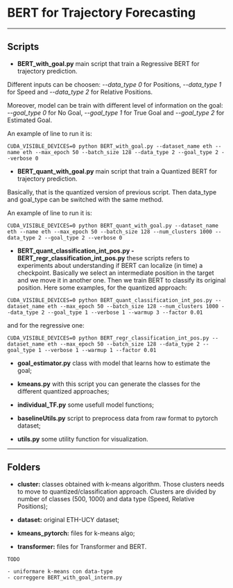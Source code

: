 # BERT for Trajectory Forecasting

---

## Scripts 


+ **BERT_with_goal.py** main script that train a Regressive BERT for trajectory prediction. 

Different inputs can be choosen: *--data_type 0* for Positions, *--data_type 1* for Speed and *--data_type 2* for Relative Positions.

Moreover, model can be train with different level of information on the goal: *--goal_type 0* for No Goal, *--goal_type 1* for True Goal and *--goal_type 2* for Estimated Goal.

An example of line to run it is:

```
CUDA_VISIBLE_DEVICES=0 python BERT_with_goal.py --dataset_name eth --name eth --max_epoch 50 --batch_size 128 --data_type 2 --goal_type 2 --verbose 0
```



+ **BERT_quant_with_goal.py** main script that train a Quantized BERT for trajectory prediction. 

Basically, that is the quantized version of previous script. 
Then data_type and goal_type can be switched with the same method.

An example of line to run it is:

```
CUDA_VISIBLE_DEVICES=0 python BERT_quant_with_goal.py --dataset_name eth --name eth --max_epoch 50 --batch_size 128 --num_clusters 1000 --data_type 2 --goal_type 2 --verbose 0
```


+ **BERT_quant_classification_int_pos.py - BERT_regr_classification_int_pos.py** these scripts refers to experiments about understanding if BERT can localize (in time) a checkpoint. Basically we select an intermediate position in the target and we move it in another one. 
Then we train BERT to classify its original position. Here some examples, for the quantized approach:

```
CUDA_VISIBLE_DEVICES=0 python BERT_quant_classification_int_pos.py --dataset_name eth --max_epoch 50 --batch_size 128 --num_clusters 1000 --data_type 2 --goal_type 1 --verbose 1 --warmup 3 --factor 0.01
```

and for the regressive one:

```
CUDA_VISIBLE_DEVICES=0 python BERT_regr_classification_int_pos.py --dataset_name eth --max_epoch 50 --batch_size 128 --data_type 2 --goal_type 1 --verbose 1 --warmup 1 --factor 0.01
```

+ **goal_estimator.py** class with model that learns how to estimate the goal;

+ **kmeans.py** with this script you can generate the classes for the different quantized approaches;

+ **individual_TF.py** some usefull model functions;

+ **baselineUtils.py** script to preprocess data from raw format to pytorch dataset;

+ **utils.py** some utility function for visualization.





***

## Folders

+ **cluster:** classes obtained with k-means algorithm. Those clusters needs to move to quantized/classification approach. Clusters are divided by number of classes (500, 1000) and data type (Speed, Relative Positions);

+ **dataset:** original ETH-UCY dataset;


+ **kmeans_pytorch:** files for k-means algo;


+ **transformer:** files for Transformer and BERT.


```
TODO

- uniformare k-means con data-type
- correggere BERT_with_goal_interm.py 
```


